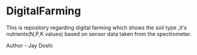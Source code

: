 # DigitalFarming
This is repository regarding digital farming which shows the soil type ,it's nutrients(N,P,K values) based on sensor data taken from the spectrometer.































Author - Jay Doshi
